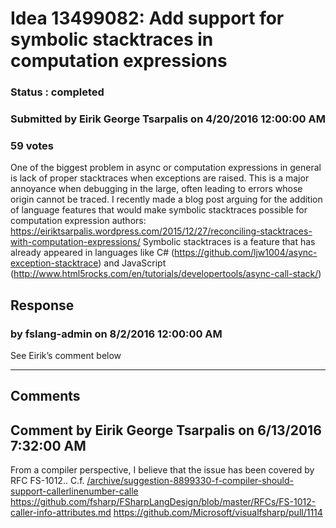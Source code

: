 # Idea 13499082: Add support for symbolic stacktraces in computation expressions #

### Status : completed

### Submitted by Eirik George Tsarpalis on 4/20/2016 12:00:00 AM

### 59 votes

One of the biggest problem in async or computation expressions in general is lack of proper stacktraces when exceptions are raised. This is a major annoyance when debugging in the large, often leading to errors whose origin cannot be traced.
I recently made a blog post arguing for the addition of language features that would make symbolic stacktraces possible for computation expression authors: https://eiriktsarpalis.wordpress.com/2015/12/27/reconciling-stacktraces-with-computation-expressions/
Symbolic stacktraces is a feature that has already appeared in languages like C# (https://github.com/ljw1004/async-exception-stacktrace) and JavaScript (http://www.html5rocks.com/en/tutorials/developertools/async-call-stack/)



## Response 
### by fslang-admin on 8/2/2016 12:00:00 AM

See Eirik’s comment below

------------------------
## Comments


## Comment by Eirik George Tsarpalis on 6/13/2016 7:32:00 AM
From a compiler perspective, I believe that the issue has been covered by RFC FS-1012..
C.f.
[/archive/suggestion-8899330-f-compiler-should-support-callerlinenumber-calle](/archive/suggestion-8899330-f-compiler-should-support-callerlinenumber-calle.md)
https://github.com/fsharp/FSharpLangDesign/blob/master/RFCs/FS-1012-caller-info-attributes.md
https://github.com/Microsoft/visualfsharp/pull/1114

